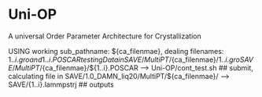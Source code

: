 # Uni-OP
A universal Order Parameter Architecture for Crystallization

 USING   working sub_pathname: ${ca_filenmae}, dealing filenames: ${1..i}.gro and {1..i}.POSCAR
 testing Data in SAVE/MultiPT/${ca_filenmae}/${1..i}.gro   SAVE/MultiPT/${ca_filenmae}/${1..i}.POSCAR
--> Uni-OP/cont_test.sh ## submit,      calculating file in SAVE/1.0_DAMN_liq20/MultiPT/${ca_filenmae}/
--> SAVE/{1..i}.lammpstrj ## outputs
